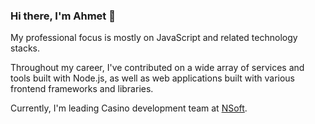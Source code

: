 ### Hi there, I'm Ahmet 👋 

My professional focus is mostly on JavaScript and related technology stacks. 

Throughout my career, I've contributed on a wide array of services and tools built with Node.js, as well as web applications built with various frontend frameworks and libraries. 

Currently, I'm leading Casino development team at [NSoft](https://www.nsoft.com/products/casino).

